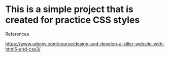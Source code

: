 # This is a simple project that is created for practice CSS styles

References

https://www.udemy.com/course/design-and-develop-a-killer-website-with-html5-and-css3/

